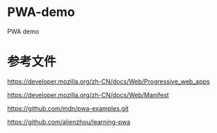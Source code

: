# PWA-demo
PWA demo

# 参考文件
https://developer.mozilla.org/zh-CN/docs/Web/Progressive_web_apps

https://developer.mozilla.org/zh-CN/docs/Web/Manifest

https://github.com/mdn/pwa-examples.git

https://github.com/alienzhou/learning-pwa
